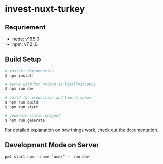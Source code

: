 # invest-nuxt-turkey

## Requriement

- node: v16.5.0
- npm: v7.21.0

## Build Setup

```bash
# install dependencies
$ npm install

# serve with hot reload at localhost:9001
$ npm run dev

# build for production and launch server
$ npm run build
$ npm run start

# generate static project
$ npm run generate
```

For detailed explanation on how things work, check out the [documentation](https://nuxtjs.org).

## Development Mode on Server

```
pm2 start npm --name "user" -- run dev
```
